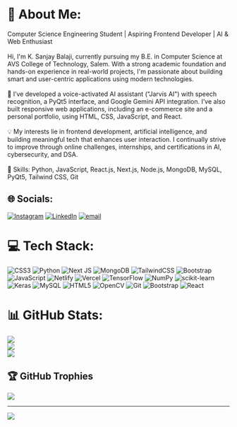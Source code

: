 # 💫 About Me:
 Computer Science Engineering Student | Aspiring Frontend Developer | AI & Web Enthusiast<br><br>Hi, I'm K. Sanjay Balaji, currently pursuing my B.E. in Computer Science at AVS College of Technology, Salem. With a strong academic foundation and hands-on experience in real-world projects, I'm passionate about building smart and user-centric applications using modern technologies.<br><br>🚀 I’ve developed a voice-activated AI assistant ("Jarvis AI") with speech recognition, a PyQt5 interface, and Google Gemini API integration. I’ve also built responsive web applications, including an e-commerce site and a personal portfolio, using HTML, CSS, JavaScript, and React.<br><br>💡 My interests lie in frontend development, artificial intelligence, and building meaningful tech that enhances user interaction. I continually strive to improve through online challenges, internships, and certifications in AI, cybersecurity, and DSA.<br><br>🔧 Skills: Python, JavaScript, React.js, Next.js, Node.js, MongoDB, MySQL, PyQt5, Tailwind CSS, Git<br>


## 🌐 Socials:
[![Instagram](https://img.shields.io/badge/Instagram-%23E4405F.svg?logo=Instagram&logoColor=white)](https://instagram.com/sanjaybalaji.ks) [![LinkedIn](https://img.shields.io/badge/LinkedIn-%230077B5.svg?logo=linkedin&logoColor=white)](https://linkedin.com/in/sanjaybalaji2004) [![email](https://img.shields.io/badge/Email-D14836?logo=gmail&logoColor=white)](mailto:sanjaybalaji837@gmail.com) 

# 💻 Tech Stack:
![CSS3](https://img.shields.io/badge/css3-%231572B6.svg?style=for-the-badge&logo=css3&logoColor=white) ![Python](https://img.shields.io/badge/python-3670A0?style=for-the-badge&logo=python&logoColor=ffdd54) ![Next JS](https://img.shields.io/badge/Next-black?style=for-the-badge&logo=next.js&logoColor=white) ![MongoDB](https://img.shields.io/badge/MongoDB-%234ea94b.svg?style=for-the-badge&logo=mongodb&logoColor=white) ![TailwindCSS](https://img.shields.io/badge/tailwindcss-%2338B2AC.svg?style=for-the-badge&logo=tailwind-css&logoColor=white) ![Bootstrap](https://img.shields.io/badge/bootstrap-%238511FA.svg?style=for-the-badge&logo=bootstrap&logoColor=white) ![JavaScript](https://img.shields.io/badge/javascript-%23323330.svg?style=for-the-badge&logo=javascript&logoColor=%23F7DF1E) ![Netlify](https://img.shields.io/badge/netlify-%23000000.svg?style=for-the-badge&logo=netlify&logoColor=#00C7B7) ![Vercel](https://img.shields.io/badge/vercel-%23000000.svg?style=for-the-badge&logo=vercel&logoColor=white) ![TensorFlow](https://img.shields.io/badge/TensorFlow-%23FF6F00.svg?style=for-the-badge&logo=TensorFlow&logoColor=white) ![NumPy](https://img.shields.io/badge/numpy-%23013243.svg?style=for-the-badge&logo=numpy&logoColor=white) ![scikit-learn](https://img.shields.io/badge/scikit--learn-%23F7931E.svg?style=for-the-badge&logo=scikit-learn&logoColor=white) ![Keras](https://img.shields.io/badge/Keras-%23D00000.svg?style=for-the-badge&logo=Keras&logoColor=white) ![MySQL](https://img.shields.io/badge/mysql-4479A1.svg?style=for-the-badge&logo=mysql&logoColor=white) ![HTML5](https://img.shields.io/badge/html5-%23E34F26.svg?style=for-the-badge&logo=html5&logoColor=white) ![OpenCV](https://img.shields.io/badge/opencv-%23white.svg?style=for-the-badge&logo=opencv&logoColor=white) ![Git](https://img.shields.io/badge/git-%23F05033.svg?style=for-the-badge&logo=git&logoColor=white) ![Bootstrap](https://img.shields.io/badge/bootstrap-%238511FA.svg?style=for-the-badge&logo=bootstrap&logoColor=white) ![React](https://img.shields.io/badge/react-%2320232a.svg?style=for-the-badge&logo=react&logoColor=%2361DAFB)
# 📊 GitHub Stats:
![](https://github-readme-stats.vercel.app/api?username=sanjay1612004&theme=dark&hide_border=false&include_all_commits=false&count_private=false)<br/>
![](https://nirzak-streak-stats.vercel.app/?user=sanjay1612004&theme=dark&hide_border=false)<br/>
![](https://github-readme-stats.vercel.app/api/top-langs/?username=sanjay1612004&theme=dark&hide_border=false&include_all_commits=false&count_private=false&layout=compact)

## 🏆 GitHub Trophies
![](https://github-profile-trophy.vercel.app/?username=sanjay1612004&theme=radical&no-frame=false&no-bg=false&margin-w=4)

---
[![](https://visitcount.itsvg.in/api?id=sanjay1612004&icon=0&color=0)](https://visitcount.itsvg.in)

<!-- Proudly created with GPRM ( https://gprm.itsvg.in ) -->
